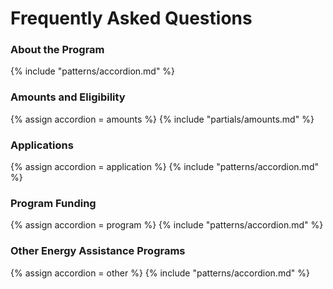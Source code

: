 <style>
  @media (max-width: 640px) {
  .table-large { display:none; }
  .top { display: none;}
  }
 @media (min-width: 641px) {
  .table-small { display:none; }
  .top {display: flex; justify-content: flex-end;}
   }
</style>

# Frequently Asked Questions
<main id="about"></main>

### About the Program
{% include "patterns/accordion.md" %}



<main id="amounts"></main>

### Amounts and Eligibility
{% assign accordion = amounts %}
{% include "partials/amounts.md" %}


<main id="applications"></main>

### Applications
{% assign accordion = application %}
{% include "patterns/accordion.md" %}


<main id="program"></main>

### Program Funding
{% assign accordion = program %}
{% include "patterns/accordion.md" %}


<main id="other"></main>

### Other Energy Assistance Programs
{% assign accordion = other %}
{% include "patterns/accordion.md" %}



